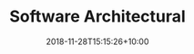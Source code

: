 ---
title: "Software Architectural"
date: 2018-11-28T15:15:26+10:00
featured: true
weight: 300
layout: article
---